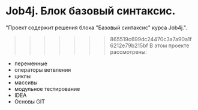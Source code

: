 # Job4j. Блок базовый синтаксис.


"Проект содержит решения блока "Базовый синтаксис" курса Job4j.".


>>>>>>> 865519c699dc24470c3a7a90a1f6212e79b215bf
В этом проекте рассмотрены: 
- переменные
- операторы ветвления
- циклы
- массивы
- модульное тестирование
- IDEA
- Основы GIT